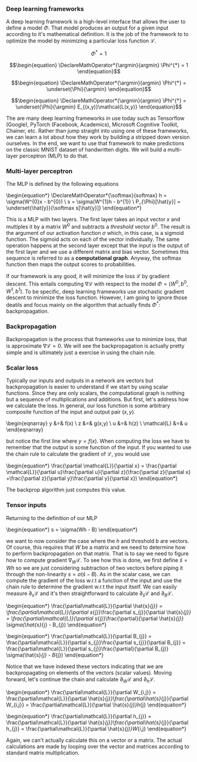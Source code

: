 ### Deep learning frameworks
 
 A deep learning framework is a high-level interface that allows the user to define a model $\Phi$. That model produces an output for a given input according to it's mathematical definition. It is the job of the framework to to optimize the model by minimizing a particular loss function $\mathcal{L}$.

$$\begin{equation}
\Phi^{*} = 1
\end{equation}$$


$$\begin{equation}
\DeclareMathOperator*{\argmin}{argmin}
\Phi^{*} = 1
\end{equation}$$

$$\begin{equation}
\DeclareMathOperator*{\argmin}{argmin}
\Phi^{*} = \underset{\Phi}{\argmin}
\end{equation}$$

$$\begin{equation}
\DeclareMathOperator*{\argmin}{argmin}
\Phi^{*} = \underset{\Phi}{\argmin} E_{(x,y)}\mathcal{L(x,y)}
\end{equation}$$

The are many deep learning frameworks in use today such as Tensorflow (Google), PyTorch (Facebook, Academics), Microsoft Cognitive Toolkit, Chainer, etc. Rather than jump straight into using one of these frameworks, we can learn a lot about how they work by building a stripped down version ourselves. In the end, we want to use that framework to make predictions on the classic MNIST dataset of handwritten digits. We will build a multi-layer perceptron (MLP) to do that. 

### Multi-layer perceptron

The MLP is defined by the following equations

\begin{equation*}
\DeclareMathOperator*{\softmax}{softmax}
h = \sigma(W^{0}x - b^{0}) \\
s = \sigma(W^{1}h - b^{1}) \\
P_{\Phi}[\hat{y}] = \underset{\hat{y}}{\softmax s[\hat{y}]}
\end{equation*}

This is a MLP with two layers. The first layer takes an input vector $x$ and multiples it by a matrix $W^{0}$ and subtracts a *threshold* vector $b^{0}$. The result is the argument of our activation function $\sigma$ which, in this case, is a sigmoid function. The sigmoid acts on each of the vector individually. The same operation happens at the second layer except that the input is the output of the first layer and we use a different matrix and bias vector. Sometimes this sequence is referred to as a **computational graph**. Anyway, the softmax function then maps the output scores to probabilities.

If our framework is any good, it will minimize the loss $\mathcal{L}$ by gradient descent. This entails computing $\nabla\mathcal{L}$ with respect to the model $\Phi = (W^{0},b^{0},W^{1},b^{1})$. To be specific, deep learning frameworks use stochastic gradient descent to minimize the loss function. However, I am going to ignore those deatils and focus mainly on the algorithm that actually finds $\Phi^{*}$: backpropagation.

### Backpropagation

Backpropagation is the process that frameworks use to minimize loss, that is approximate $\nabla\mathcal{L} = 0$. We will see the backpropagation is actually pretty simple and is ultimately just a exercise in using the chain rule.

### Scalar loss

Typically our inputs and outputs in a network are vectors but backpropagation is easier to understand if we start by using scalar functions. Since they are only scalars, the computational graph is nothing but a sequence of multiplications and additions. But first, let's address how we calculate the loss. In general, our loss function is some arbitrary composite function of the input and output pair $(x,y)$.

\begin{eqnarray}
y &=& f(x) \\
z &=& g(x,y) \\
u &=& h(z) \\
\mathcal{L} &=& u
\end{eqnarray}

but notice the first line where $y = f(x)$. When computing the loss we have to remember that the output is some function of the input. If you wanted to use the chain rule to calculate the gradient of $\mathcal{L}$, you would use


\begin{equation*}
\frac{\partial \mathcal{L}}{\partial x} = \frac{\partial \mathcal{L}}{\partial u}\frac{\partial u}{\partial z}(\frac{\partial z}{\partial x} +\frac{\partial z}{\partial y}\frac{\partial y}{\partial x})
\end{equation*}

The backprop algorithm just computes this value.

### Tensor inputs

Returning to the definition of our MLP

\begin{equation*}
s = \sigma(Wh - B)
\end{equation*}

we want to now consider the case where the $h$ and threshold $b$ are vectors. Of course, this requires that $W$ be a matrix and we need to determine how to perform backpropagation on that matrix. That is to say we need to figure how to compute gradient $\nabla_{W}\mathcal{L}$. To see how this is done, we first define $\hat{s} = Wh$ so we are just considering subtraction of two vectors before piping it through the non-linearity $s = \sigma(\hat{s} - B)$. As in the scalar case, we can compute the gradient of the loss w.r.t a function of the input and use the chain rule to determine the gradient w.r.t the input itself. We can easily measure $\partial_{s}\mathcal{L}$ and it's then straightforward to calculate $\partial_{\hat{s}}\mathcal{L}$ and $\partial_{B}\mathcal{L}$.


\begin{equation*}
\frac{\partial\mathcal{L}}{\partial \hat{s}_{j}} = \frac{\partial\mathcal{L}}{\partial s_{j}}\frac{\partial s_{j}}{\partial \hat{s}_{j}} = \frac{\partial\mathcal{L}}{\partial s_{j}}\frac{\partial}{\partial \hat{s}_{j}} \sigma(\hat{s}_{j} - B_{j})
\end{equation*}

\begin{equation*}
\frac{\partial\mathcal{L}}{\partial B_{j}} = \frac{\partial\mathcal{L}}{\partial s_{j}}\frac{\partial s_{j}}{\partial B_{j}} = \frac{\partial\mathcal{L}}{\partial s_{j}}\frac{\partial}{\partial B_{j}} \sigma(\hat{s}_{j} - B_{j})
\end{equation*}

Notice that we have indexed these vectors indicating that we are backpropagating on elements of the vectors (scalar values).
Moving forward, let's continue the chain and calculate $\partial_{W}\mathcal{L}$ and $\partial_{h}\mathcal{L}$. 

\begin{equation*}
\frac{\partial\mathcal{L}}{\partial W_{i,j}} = \frac{\partial\mathcal{L}}{\partial \hat{s}_{j}}\frac{\partial\hat{s}_{j}}{\partial W_{i,j}} = \frac{\partial\mathcal{L}}{\partial \hat{s}_{j}}h_{j}
\end{equation*}

\begin{equation*}
\frac{\partial\mathcal{L}}{\partial h_{j}} = \frac{\partial\mathcal{L}}{\partial \hat{s}_{j}}\frac{\partial\hat{s}_{j}}{\partial h_{j}} = \frac{\partial\mathcal{L}}{\partial \hat{s}_{j}}W_{i,j}
\end{equation*}

Again, we can't actually calculate this on a vector or a matrix. The actual calculations are made by looping over the vector and matrices according to standard matrix multiplication.
